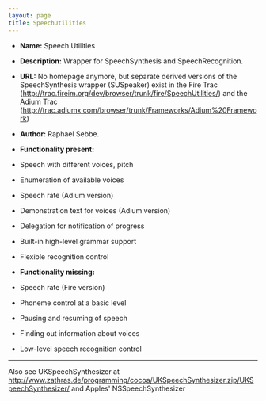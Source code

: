 ```yaml
---
layout: page
title: SpeechUtilities
---
```





* **Name:** Speech Utilities
* **Description:** Wrapper for SpeechSynthesis and SpeechRecognition.
* **URL:** No homepage anymore, but separate derived versions of the SpeechSynthesis wrapper (SUSpeaker) exist in the Fire Trac (http://trac.fireim.org/dev/browser/trunk/fire/SpeechUtilities/) and the Adium Trac (http://trac.adiumx.com/browser/trunk/Frameworks/Adium%20Framework)

* **Author:** Raphael Sebbe.
* **Functionality present:** 
* Speech with different voices, pitch
* Enumeration of available voices
* Speech rate (Adium version)
* Demonstration text for voices (Adium version)
* Delegation for notification of progress
* Built-in high-level grammar support
* Flexible recognition control 
* **Functionality missing:** 
* Speech rate (Fire version)
* Phoneme control at a basic level
* Pausing and resuming of speech
* Finding out information about voices
* Low-level speech recognition control 


----

Also see UKSpeechSynthesizer at http://www.zathras.de/programming/cocoa/UKSpeechSynthesizer.zip/UKSpeechSynthesizer/
and Apples' NSSpeechSynthesizer

